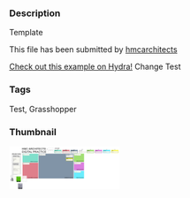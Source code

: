 ### Description 
Template

This file has been submitted by [hmcarchitects](https://github.com/hmcarchitects)

[Check out this example on Hydra!](http://hmcarchitects.github.io/hmcarchitects.github.io/viewer?owner=hmcarchitects&fork=github.com&id=Test)
Change Test
### Tags 
Test, Grasshopper
### Thumbnail 
![Screenshot](https://raw.githubusercontent.com/hmcarchitects/hmcarchitects.github.io/master/Test/thumbnail.png)
